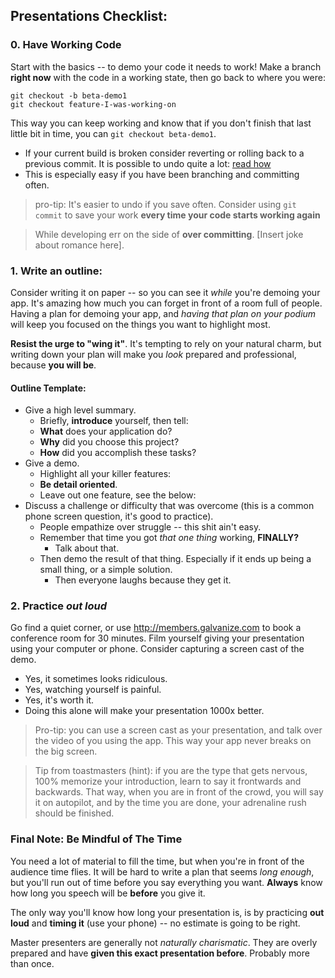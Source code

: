 ## Presentations Checklist:

### 0. Have Working Code

Start with the basics -- to demo your code it needs to work!  Make a branch __right now__ with the code in a working state, then go back to where you were:
```
git checkout -b beta-demo1
git checkout feature-I-was-working-on
```
This way you can keep working and know that if you don't finish that last little bit in time, you can `git checkout beta-demo1`.

* If your current build is broken consider reverting or rolling back to a previous commit. It is possible to undo quite a lot: [read how](https://github.com/blog/2019-how-to-undo-almost-anything-with-git)
* This is especially easy if you have been branching and committing often.

> pro-tip: It's easier to undo if you save often. Consider using `git commit` to save your work __every time your code starts working again__

> While developing err on the side of __over committing__. [Insert joke about romance here].

### 1. Write an outline:

Consider writing it on paper -- so you can see it *while* you're demoing your app. It's amazing how much you can forget in front of a room full of people. Having a plan for demoing your app, and *having that plan on your podium* will keep you focused on the things you want to highlight most.

__Resist the urge to "wing it"__. It's tempting to rely on your natural charm, but writing down your plan will make you *look* prepared and professional, because __you will be__.


#### Outline Template:
* Give a high level summary.
  * Briefly, __introduce__ yourself, then tell:
  * __What__ does your application do?
  * __Why__ did you choose this project?
  * __How__ did you accomplish these tasks?
* Give a demo.
  * Highlight all your killer features:
  * __Be detail oriented__.
  * Leave out one feature, see the below:
* Discuss a challenge or difficulty that was overcome (this is a common phone screen question, it's good to practice).
  * People empathize over struggle -- this shit ain't easy.
  * Remember that time you got *that one thing* working, __FINALLY?__
    * Talk about that.
  * Then demo the result of that thing. Especially if it ends up being a small thing, or a simple solution.
    * Then everyone laughs because they get it.


### 2. Practice *out loud*

Go find a quiet corner, or use http://members.galvanize.com to book a conference room for 30 minutes. Film yourself giving your presentation using your computer or phone. Consider capturing a screen cast of the demo.

* Yes, it sometimes looks ridiculous.
* Yes, watching yourself is painful.
* Yes, it's worth it.
* Doing this alone will make your presentation 1000x better.

> Pro-tip: you can use a screen cast as your presentation, and talk over the video of you using the app. This way your app never breaks on the big screen.

> Tip from toastmasters (hint): if you are the type that gets nervous, 100% memorize your introduction, learn to say it frontwards and backwards. That way, when you are in front of the crowd, you will say it on autopilot, and by the time you are done, your adrenaline rush should be finished.


### Final Note: Be Mindful of The Time

You need a lot of material to fill the time, but when you're in front of the audience time flies. It will be hard to write a plan that seems *long enough*, but you'll run out of time before you say everything you want. __Always__ know how long you speech will be __before__ you give it.

The only way you'll know how long your presentation is, is by practicing __out loud__ and __timing it__ (use your phone) -- no estimate is going to be right.

Master presenters are generally not *naturally charismatic*. They are overly prepared and have __given this exact presentation before__. Probably more than once.
